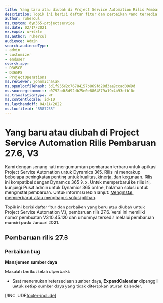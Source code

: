 ```yaml
---
title: Yang baru atau diubah di Project Service Automation Rilis Pembaruan 27.6, Hotfix, V3
description: Topik ini berisi daftar fitur dan perbaikan yang tersedia di Hotfix Project Service Automation V3, pembaruan rilis 27.6, V3.
author: ruhercul
ms.custom: dyn365-projectservice
ms.date: 02/17/2021
ms.topic: article
ms.author: ruhercul
audience: Admin
search.audienceType:
- admin
- customizer
- enduser
search.app:
- D365CE
- D365PS
- ProjectOperations
ms.reviewer: johnmichalak
ms.openlocfilehash: 3d1f955d2c76784157b869fd28d3ae9ccad09d9d
ms.sourcegitcommit: c0792bd65d92db25e0e8864879a19c4b93efb10c
ms.translationtype: MT
ms.contentlocale: id-ID
ms.lasthandoff: 04/14/2022
ms.locfileid: "8587268"
---
```

# <a name="whats-new-or-changed-in-project-service-automation-update-release-276-v3"></a>Yang baru atau diubah di Project Service Automation Rilis Pembaruan 27.6, V3

Kami dengan senang hati mengumumkan pembaruan terbaru untuk aplikasi Project Service Automation untuk Dynamics 365. Rilis ini mencakup beberapa peningkatan penting untuk kualitas, kinerja, dan kegunaan. Rilis ini kompatibel dengan Dynamics 365 9. x. Untuk memperbarui ke rilis ini, kunjungi Pusat admin untuk Dynamics 365 online, halaman solusi untuk menginstal pembaruan. Untuk informasi lebih lanjut: [Menginstal, memperbarui, atau menghapus solusi pilihan](/power-platform/admin/install-remove-preferred-solution).

Topik ini berisi daftar fitur dan perbaikan yang baru atau diubah untuk Project Service Automation V3, pembaruan rilis 27.6. Versi ini memiliki nomor pembuatan V3.10.45.120 dan umumnya tersedia melalui pembaruan mandiri pada Januari 2021.

## <a name="update-release-276"></a>Pembaruan rilis 27.6

### <a name="bug-fixes"></a>Perbaikan bug


**Manajemen sumber daya**

Masalah berikut telah diperbaiki:

- Saat menemukan ketersediaan sumber daya, **ExpandCalendar** dipanggil untuk setiap sumber daya yang tidak diterapkan aturan kalender.


[!INCLUDE[footer-include](../includes/footer-banner.md)]
